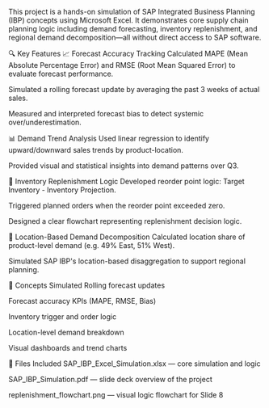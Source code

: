 This project is a hands-on simulation of SAP Integrated Business Planning (IBP) concepts using Microsoft Excel. It demonstrates core supply chain planning logic including demand forecasting, inventory replenishment, and regional demand decomposition—all without direct access to SAP software.

🔍 Key Features
📈 Forecast Accuracy Tracking
Calculated MAPE (Mean Absolute Percentage Error) and RMSE (Root Mean Squared Error) to evaluate forecast performance.

Simulated a rolling forecast update by averaging the past 3 weeks of actual sales.

Measured and interpreted forecast bias to detect systemic over/underestimation.

📊 Demand Trend Analysis
Used linear regression to identify upward/downward sales trends by product-location.

Provided visual and statistical insights into demand patterns over Q3.

🔁 Inventory Replenishment Logic
Developed reorder point logic: Target Inventory - Inventory Projection.

Triggered planned orders when the reorder point exceeded zero.

Designed a clear flowchart representing replenishment decision logic.

📍 Location-Based Demand Decomposition
Calculated location share of product-level demand (e.g. 49% East, 51% West).

Simulated SAP IBP's location-based disaggregation to support regional planning.

🧠 Concepts Simulated
Rolling forecast updates

Forecast accuracy KPIs (MAPE, RMSE, Bias)

Inventory trigger and order logic

Location-level demand breakdown

Visual dashboards and trend charts

📂 Files Included
SAP_IBP_Excel_Simulation.xlsx — core simulation and logic

SAP_IBP_Simulation.pdf — slide deck overview of the project

replenishment_flowchart.png — visual logic flowchart for Slide 8
